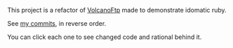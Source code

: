 This project is a refactor of [VolcanoFtp](https://github.com/jbouhier/Nestor) made to demonstrate
idomatic ruby.

See [my commits](https://github.com/oelmekki/Nestor/commits/master), in reverse order.

You can click each one to see changed code and rational behind it.
